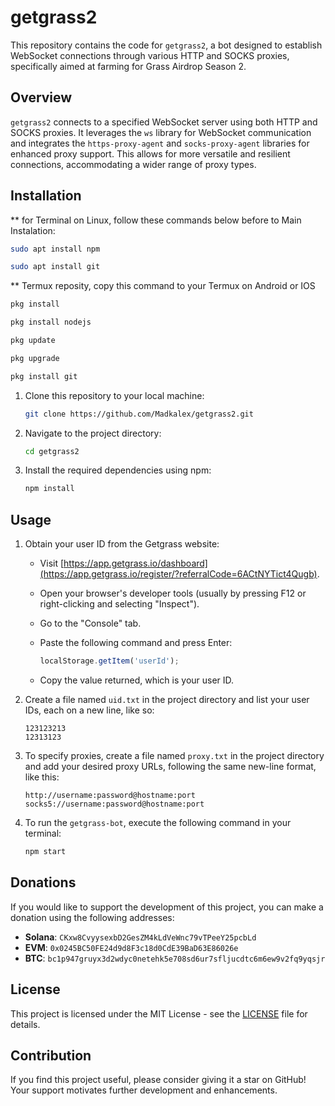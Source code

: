 # getgrass2

This repository contains the code for `getgrass2`, a bot designed to establish WebSocket connections through various HTTP and SOCKS proxies, specifically aimed at farming for Grass Airdrop Season 2.

## Overview

`getgrass2` connects to a specified WebSocket server using both HTTP and SOCKS proxies. It leverages the `ws` library for WebSocket communication and integrates the `https-proxy-agent` and `socks-proxy-agent` libraries for enhanced proxy support. This allows for more versatile and resilient connections, accommodating a wider range of proxy types.

## Installation

** for Terminal on Linux, follow these commands below before to Main Instalation:
   ```bash
   sudo apt install npm
   ```
   ```bash
   sudo apt install git
   ```
** Termux reposity, copy this command to your Termux on Android or IOS

   ```bash
   pkg install
   ```
   ```bash
   pkg install nodejs
   ```
   ```bash
   pkg update
   ```
   ```bash
   pkg upgrade
   ```
   ```bash
   pkg install git
   ```

1. Clone this repository to your local machine:

   ```bash
   git clone https://github.com/Madkalex/getgrass2.git
   ```

2. Navigate to the project directory:

   ```bash
   cd getgrass2
   ```

3. Install the required dependencies using npm:

   ```bash
   npm install
   ```

## Usage

1. Obtain your user ID from the Getgrass website:

   - Visit [https://app.getgrass.io/dashboard](https://app.getgrass.io/register/?referralCode=6ACtNYTict4Qugb).
   - Open your browser's developer tools (usually by pressing F12 or right-clicking and selecting "Inspect").
   - Go to the "Console" tab.
   - Paste the following command and press Enter:

     ```javascript
     localStorage.getItem('userId');
     ```

   - Copy the value returned, which is your user ID.

2. Create a file named `uid.txt` in the project directory and list your user IDs, each on a new line, like so:

   ```text
   123123213
   12313123
   ```

3. To specify proxies, create a file named `proxy.txt` in the project directory and add your desired proxy URLs, following the same new-line format, like this:

   ```text
   http://username:password@hostname:port
   socks5://username:password@hostname:port
   ```

4. To run the `getgrass-bot`, execute the following command in your terminal:

   ```bash
   npm start
   ```

## Donations

If you would like to support the development of this project, you can make a donation using the following addresses:

- **Solana**: `CKxw8CvyysexbD2GesZM4kLdVeWnc79vTPeeY25pcbLd`
- **EVM**: `0x0245BC50FE24d9d8F3c18d0CdE39BaD63E86026e`
- **BTC**: `bc1p947gruyx3d2wdyc0netehk5e708sd6ur7sfljucdtc6m6ew9v2fq9yqsjr`

## License

This project is licensed under the MIT License - see the [LICENSE](LICENSE) file for details.

## Contribution

If you find this project useful, please consider giving it a star on GitHub! Your support motivates further development and enhancements.
